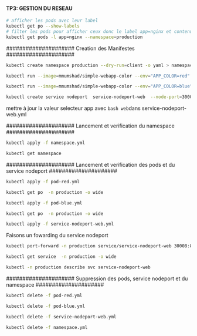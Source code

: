 #### TP3: GESTION DU RESEAU

```bash 
# afficher les pods avec leur label 
kubectl get po --show-labels 
# filter les pods pour afficher ceux donc le label app=nginx et contenu dans le l'espace de nom production
kubectl get pods -l app=nginx --namespace=production
```


#####################   Creation des Manifestes   #####################

```bash 
kubectl create namespace production --dry-run=client -o yaml > namespace.yml
```
```bash 
kubectl run --image=mmumshad/simple-webapp-color --env="APP_COLOR=red"   simple-webapp-color-red --labels='app=web' -n production --port=8080 --dry-run=client -o yaml > pod-red.yml
```
```bash 
kubectl run --image=mmumshad/simple-webapp-color --env="APP_COLOR=blue"   simple-webapp-color-blue --labels='app=web' -n production --port=8080 --dry-run=client -o yaml > pod-blue.yml
```
```bash 
kubectl create service nodeport  service-nodeport-web  --node-port=30008 --tcp=8080:8080 -n production --dry-run=client -o yaml > service-nodeport-web.yml
```
mettre à jour la valeur selecteur app avec ```bash web```dans service-nodeport-web.yml

#####################   Lancement et verification du namespace   #####################

```bash 
kubectl apply -f namespace.yml
```
```bash 
kubectl get namespace
```

#####################   Lancement et verification des pods et du service nodeport   #####################

```bash
kubectl apply -f pod-red.yml
```
```bash
kubectl get po  -n production -o wide
```
```bash
kubectl apply -f pod-blue.yml
```
```bash
kubectl get po  -n production -o wide
```
```bash
kubectl apply -f service-nodeport-web.yml
```

Faisons un fowarding du service nodeport
```bash
kubectl port-forward -n production service/service-nodeport-web 30008:8080 --address 0.0.0.0
```
```bash
kubectl get service  -n production -o wide
```
```bash
kubectl -n production describe svc service-nodeport-web
```

#####################   Suppression des pods, service nodeport et du namespace   #####################

```bash
kubectl delete -f pod-red.yml
```
```bash
kubectl delete -f pod-blue.yml
```
```bash
kubectl delete -f service-nodeport-web.yml
```
```bash
kubectl delete -f namespace.yml
```
